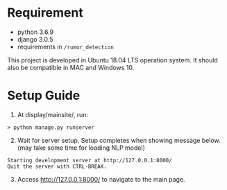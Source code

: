 # Requirement
- python 3.6.9
- django 3.0.5
- requirements in `/rumor_detection`

This project is developed in Ubuntu 18.04 LTS operation system. It should also be compatible in MAC and Windows 10. 

# Setup Guide

1. At display/mainsite/, run:
```
> python manage.py runserver
```

2. Wait for server setup. Setup completes when showing message below. (may take some time for loading NLP model)
```
Starting development server at http://127.0.0.1:8000/
Quit the server with CTRL-BREAK.
```

3. Access http://127.0.0.1:8000/ to navigate to the main page.
